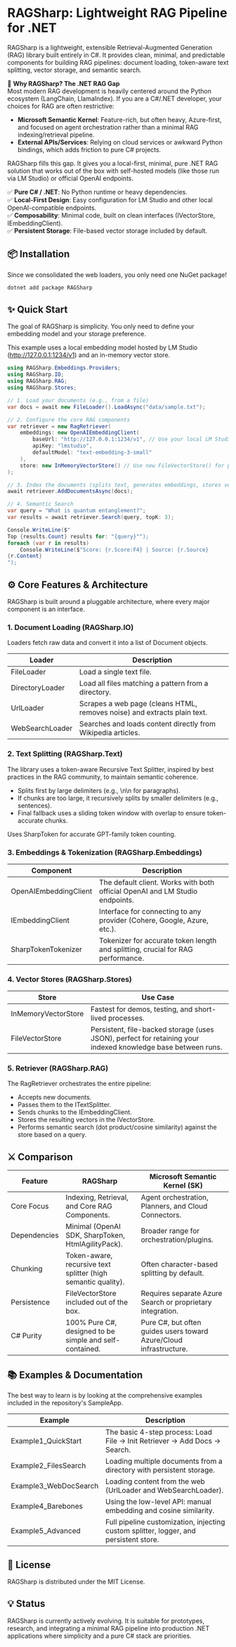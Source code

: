 ﻿
# RAGSharp: Lightweight RAG Pipeline for .NET

RAGSharp is a lightweight, extensible Retrieval-Augmented Generation (RAG) library built entirely in C#. It provides clean, minimal, and predictable components for building RAG pipelines: document loading, token-aware text splitting, vector storage, and semantic search.

🚀 **Why RAGSharp? The .NET RAG Gap**  
Most modern RAG development is heavily centered around the Python ecosystem (LangChain, LlamaIndex). If you are a C#/.NET developer, your choices for RAG are often restrictive:

- **Microsoft Semantic Kernel**: Feature-rich, but often heavy, Azure-first, and focused on agent orchestration rather than a minimal RAG indexing/retrieval pipeline.
- **External APIs/Services**: Relying on cloud services or awkward Python bindings, which adds friction to pure C# projects.

RAGSharp fills this gap. It gives you a local-first, minimal, pure .NET RAG solution that works out of the box with self-hosted models (like those run via LM Studio) or official OpenAI endpoints.

✅ **Pure C# / .NET**: No Python runtime or heavy dependencies.  
✅ **Local-First Design**: Easy configuration for LM Studio and other local OpenAI-compatible endpoints.  
✅ **Composability**: Minimal code, built on clean interfaces (IVectorStore, IEmbeddingClient).  
✅ **Persistent Storage**: File-based vector storage included by default.

## 📦 Installation
Since we consolidated the web loaders, you only need one NuGet package!

```bash
dotnet add package RAGSharp
```

## ✨ Quick Start
The goal of RAGSharp is simplicity. You only need to define your embedding model and your storage preference.

This example uses a local embedding model hosted by LM Studio (http://127.0.0.1:1234/v1) and an in-memory vector store.

```csharp
using RAGSharp.Embeddings.Providers;
using RAGSharp.IO;
using RAGSharp.RAG;
using RAGSharp.Stores;

// 1. Load your documents (e.g., from a file)
var docs = await new FileLoader().LoadAsync("data/sample.txt");

// 2. Configure the core RAG components
var retriever = new RagRetriever(
    embeddings: new OpenAIEmbeddingClient(
        baseUrl: "http://127.0.0.1:1234/v1", // Use your local LM Studio endpoint
        apiKey: "lmstudio", 
        defaultModel: "text-embedding-3-small"
    ),
    store: new InMemoryVectorStore() // Use new FileVectorStore() for persistence
);

// 3. Index the documents (splits text, generates embeddings, stores vectors)
await retriever.AddDocumentsAsync(docs);

// 4. Semantic Search
var query = "What is quantum entanglement?";
var results = await retriever.Search(query, topK: 3);

Console.WriteLine($"
Top {results.Count} results for: "{query}"");
foreach (var r in results)
    Console.WriteLine($"Score: {r.Score:F4} | Source: {r.Source}
{r.Content}
");
```

## ⚙️ Core Features & Architecture
RAGSharp is built around a pluggable architecture, where every major component is an interface.

### 1. Document Loading (RAGSharp.IO)
Loaders fetch raw data and convert it into a list of Document objects.

| Loader          | Description                                      |
|-----------------|--------------------------------------------------|
| FileLoader      | Load a single text file.                         |
| DirectoryLoader | Load all files matching a pattern from a directory. |
| UrlLoader       | Scrapes a web page (cleans HTML, removes noise) and extracts plain text. |
| WebSearchLoader | Searches and loads content directly from Wikipedia articles. |

### 2. Text Splitting (RAGSharp.Text)
The library uses a token-aware Recursive Text Splitter, inspired by best practices in the RAG community, to maintain semantic coherence.

- Splits first by large delimiters (e.g., \n\n for paragraphs).
- If chunks are too large, it recursively splits by smaller delimiters (e.g., sentences).
- Final fallback uses a sliding token window with overlap to ensure token-accurate chunks.

Uses SharpToken for accurate GPT-family token counting.

### 3. Embeddings & Tokenization (RAGSharp.Embeddings)

| Component                | Description                                                                 |
|--------------------------|-----------------------------------------------------------------------------|
| OpenAIEmbeddingClient    | The default client. Works with both official OpenAI and LM Studio endpoints. |
| IEmbeddingClient         | Interface for connecting to any provider (Cohere, Google, Azure, etc.).     |
| SharpTokenTokenizer      | Tokenizer for accurate token length and splitting, crucial for RAG performance. |

### 4. Vector Stores (RAGSharp.Stores)

| Store                | Use Case                                                                 |
|----------------------|--------------------------------------------------------------------------|
| InMemoryVectorStore  | Fastest for demos, testing, and short-lived processes.                   |
| FileVectorStore      | Persistent, file-backed storage (uses JSON), perfect for retaining your indexed knowledge base between runs. |

### 5. Retriever (RAGSharp.RAG)
The RagRetriever orchestrates the entire pipeline:

- Accepts new documents.
- Passes them to the ITextSplitter.
- Sends chunks to the IEmbeddingClient.
- Stores the resulting vectors in the IVectorStore.
- Performs semantic search (dot product/cosine similarity) against the store based on a query.

## ⚔️ Comparison

| Feature              | RAGSharp                                                                 | Microsoft Semantic Kernel (SK)                                      |
|----------------------|--------------------------------------------------------------------------|------------------------------------------------------------------|
| Core Focus           | Indexing, Retrieval, and Core RAG Components.                            | Agent orchestration, Planners, and Cloud Connectors.                |
| Dependencies         | Minimal (OpenAI SDK, SharpToken, HtmlAgilityPack).                       | Broader range for orchestration/plugins.                            |
| Chunking             | Token-aware, recursive text splitter (high semantic quality).            | Often character-based splitting by default.                         |
| Persistence          | FileVectorStore included out of the box.                                 | Requires separate Azure Search or proprietary integration.          |
| C# Purity            | 100% Pure C#, designed to be simple and self-contained.                  | Pure C#, but often guides users toward Azure/Cloud infrastructure.  |

## 📚 Examples & Documentation
The best way to learn is by looking at the comprehensive examples included in the repository's SampleApp.

| Example              | Description                                                                 |
|----------------------|--------------------------------------------------------------------------------|
| Example1_QuickStart  | The basic 4-step process: Load File → Init Retriever → Add Docs → Search.   |
| Example2_FilesSearch | Loading multiple documents from a directory with persistent storage.        |
| Example3_WebDocSearch| Loading content from the web (UrlLoader and WebSearchLoader).               |
| Example4_Barebones   | Using the low-level API: manual embedding and cosine similarity.            |
| Example5_Advanced    | Full pipeline customization, injecting custom splitter, logger, and persistent store. |

## 📜 License
RAGSharp is distributed under the MIT License.

## 💡 Status
RAGSharp is currently actively evolving. It is suitable for prototypes, research, and integrating a minimal RAG pipeline into production .NET applications where simplicity and a pure C# stack are priorities.
